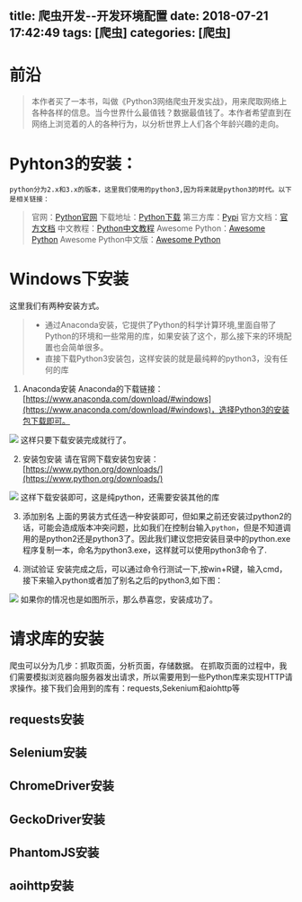 title: 爬虫开发--开发环境配置
date: 2018-07-21 17:42:49
tags: [爬虫]
categories: [爬虫]
---
# 前沿
>本作者买了一本书，叫做《Python3网络爬虫开发实战》，用来爬取网络上各种各样的信息。当今世界什么最值钱？数据最值钱了。本作者希望直到在网络上浏览着的人的各种行为，以分析世界上人们各个年龄兴趣的走向。

<!--more-->
# Pyhton3的安装：
    python分为2.x和3.x的版本，这里我们使用的python3,因为将来就是python3的时代。以下是相关链接：
>官网：[Python官网](http://python.org)
>下载地址：[Python下载](https://www.python.org/downloads)
>第三方库：[Pypi](https://pypi.python.org/pypi)
>官方文档：[官方文档](https://docs.python.org/3)
>中文教程：[Python中文教程](https://www.runoob.com/python3/python3-tutorial.html)
>Awesome Python：[Awesome Python](https://github.com/vinta/awesome-python)
>Awesome Python中文版：[Awesome Python](https://github.com/jobbole/awesome-python-cn)

# Windows下安装
这里我们有两种安装方式。
>* 通过Anaconda安装，它提供了Python的科学计算环境,里面自带了Python的环境和一些常用的库，如果安装了这个，那么接下来的环境配置也会简单很多。
>* 直接下载Python3安装包，这样安装的就是最纯粹的python3，没有任何的库

1. Anaconda安装
    Anaconda的下载链接：[https://www.anaconda.com/download/#windows](https://www.anaconda.com/download/#windows)，选择Python3的安装包下载即可。
    
![](/images/Snipaste_2018-07-21_18-18-15.png)
这样只要下载安装完成就行了。

2. 安装包安装
    请在官网下载安装包安装：[https://www.python.org/downloads/](https://www.python.org/downloads/)
    
![](/images/Snipaste_2018-07-21_18-21-03.png)
这样下载安装即可，这是纯python，还需要安装其他的库

3. 添加别名
    上面的男装方式任选一种安装即可，但如果之前还安装过python2的话，可能会造成版本冲突问题，比如我们在控制台输入`python`，但是不知道调用的是python2还是python3了。因此我们建议您把安装目录中的python.exe程序复制一本，命名为python3.exe，这样就可以使用python3命令了.

4. 测试验证
    安装完成之后，可以通过命令行测试一下,按win+R键，输入cmd，接下来输入python或者加了别名之后的python3,如下图：
    
![](/images/Snipaste_2018-07-21_18-27-19.png)
如果你的情况也是如图所示，那么恭喜您，安装成功了。

# 请求库的安装
爬虫可以分为几步：抓取页面，分析页面，存储数据。
在抓取页面的过程中，我们需要模拟浏览器向服务器发出请求，所以需要用到一些Python库来实现HTTP请求操作。接下我们会用到的库有：requests,Sekenium和aiohttp等
    
## requests安装

## Selenium安装
## ChromeDriver安装
## GeckoDriver安装
## PhantomJS安装
## aoihttp安装